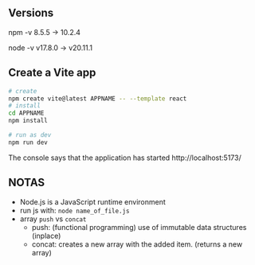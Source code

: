 ## Versions
npm -v
8.5.5 -> 10.2.4

node -v
v17.8.0 -> v20.11.1

## Create a Vite app

```bash
# create
npm create vite@latest APPNAME -- --template react
# install
cd APPNAME
npm install

# run as dev
npm run dev
```
The console says that the application has started  http://localhost:5173/

## NOTAS
- Node.js is a JavaScript runtime environment
- run js with: `node name_of_file.js`
- array `push` vs `concat`
  - push: (functional programming) use of immutable data structures (inplace)
  - concat: creates a new array with the added item. (returns a new array)
  